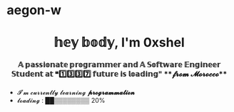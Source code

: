 # aegon-w

<h1 align="center">𝕙𝕖𝕪 𝕓𝕠𝕕𝕪, I'm 0xshel</h1>
<h3 align="center">𝔸 𝕡𝕒𝕤𝕤𝕚𝕠𝕟𝕒𝕥𝕖 𝕡𝕣𝕠𝕘𝕣𝕒𝕞𝕞𝕖𝕣 𝕒𝕟𝕕 𝔸 𝕊𝕠𝕗𝕥𝕨𝕒𝕣𝕖 𝔼𝕟𝕘𝕚𝕟𝕖𝕖𝕣 𝕊𝕥𝕦𝕕𝕖𝕟𝕥 𝕒𝕥 ❝1️⃣3️⃣3️⃣7️⃣ 𝕗𝕦𝕥𝕦𝕣𝕖 𝕚𝕤 𝕝𝕠𝕒𝕕𝕚𝕟𝕘" **𝓯𝓻𝓸𝓶 𝓜𝓸𝓻𝓸𝓬𝓬𝓸**</h3>


- 𝓘’𝓶 𝓬𝓾𝓻𝓻𝓮𝓷𝓽𝓵𝔂 𝓵𝓮𝓪𝓻𝓷𝓲𝓷𝓰 **𝓹𝓻𝓸𝓰𝓻𝓪𝓶𝓶𝓪𝓽𝓲𝓸𝓷**
- 𝓵𝓸𝓪𝓭𝓲𝓷𝓰 : ██▒▒▒▒▒▒▒▒ 20%

